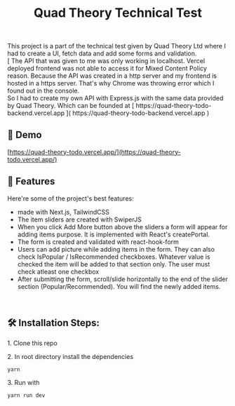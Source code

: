 <h1 align="center" id="title">Quad Theory Technical Test</h1>
<br>
<p id="description">This project is a part of the technical test given by Quad Theory Ltd where I had to create a UI, fetch data and add some forms and validation.<br>[ The API that was given to me was only working in localhost. Vercel deployed frontend was not able to access it for Mixed Content Policy reason. Because the API was created in a http server and my frontend is hosted in a https server. That's why Chrome was throwing error which I found out in the console.<br>So I had to create my own API with Express.js with the same data provided by Quad Theory. Which can be founded at [ https://quad-theory-todo-backend.vercel.app ]( https://quad-theory-todo-backend.vercel.app )</p>

<h2>🚀 Demo</h2>

[https://quad-theory-todo.vercel.app/](https://quad-theory-todo.vercel.app/)

<h2>🧐 Features</h2>

Here're some of the project's best features:

- made with Next.js, TailwindCSS
- The item sliders are created with SwiperJS
- When you click Add More button above the sliders a form will appear for adding items purpose. It is implemented with React's createPortal.
- The form is created and validated with react-hook-form
- Users can add picture while adding items in the form. They can also check IsPopular / IsRecommended checkboxes. Whatever value is checked the item will be added to that section only. The user must check atleast one checkbox
- After submitting the form, scroll/slide horizontally to the end of the slider section (Popular/Recommended). You will find the newly added items.
<br>
<h2>🛠️ Installation Steps:</h2>

<p>1. Clone this repo</p>

<p>2. In root directory install the dependencies</p>

```
yarn
```

<p>3. Run with</p>

```
yarn run dev
```
